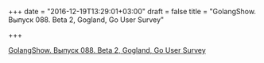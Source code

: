 +++
date = "2016-12-19T13:29:01+03:00"
draft = false
title = "GolangShow. Выпуск 088. Beta 2, Gogland, Go User Survey"

+++

<p><a href="http://golangshow.com/episode/2016/12-17-088/">GolangShow. Выпуск 088. Beta 2, Gogland, Go User Survey</a></p>
